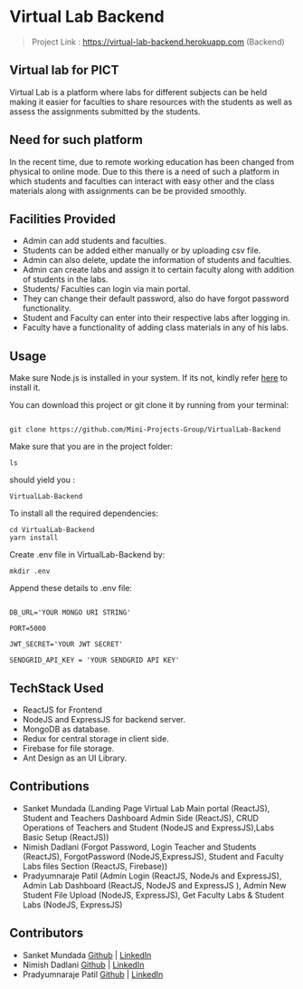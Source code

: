 # Virtual Lab Backend

> Project Link : https://virtual-lab-backend.herokuapp.com (Backend)

## Virtual lab for PICT

Virtual Lab is a platform where labs for different subjects can be held making it easier for faculties to share resources with the students as well as assess the assignments submitted by the students.

## Need for such platform

In the recent time, due to remote working education has been changed from physical to online mode. Due to this there is a need of such a platform in which students and faculties can interact with easy other and the class materials along with assignments can be be provided smoothly.

## Facilities Provided

- Admin can add students and faculties.
- Students can be added either manually or by uploading csv file.
- Admin can also delete, update the information of students and faculties.
- Admin can create labs and assign it to certain faculty along with addition of students in the labs.
- Students/ Faculties can login via main portal.
- They can change their default password, also do have forgot password functionality.
- Student and Faculty can enter into their respective labs after logging in.
- Faculty have a functionality of adding class materials in any of his labs.

## Usage

Make sure Node.js is installed in your system. If its not, kindly refer [here](https://nodejs.org/en/download/) to install it.

You can download this project or git clone it by running from your terminal:


```

git clone https://github.com/Mini-Projects-Group/VirtualLab-Backend

```


Make sure that you are in the project folder:

```
ls
```

should yield you :

```
VirtualLab-Backend
```


To install all the required dependencies:
```
cd VirtualLab-Backend
yarn install

```

Create .env file in VirtualLab-Backend by:

```
mkdir .env
```

Append these details to .env file:

```
  
DB_URL='YOUR MONGO URI STRING'

PORT=5000

JWT_SECRET='YOUR JWT SECRET'

SENDGRID_API_KEY = 'YOUR SENDGRID API KEY'

```

## TechStack Used

- ReactJS for Frontend
- NodeJS and ExpressJS for backend server.
- MongoDB as database.
- Redux for central storage in client side.
- Firebase for file storage.
- Ant Design as an UI Library.

## Contributions
- Sanket Mundada (Landing Page Virtual Lab Main portal (ReactJS), Student and Teachers Dashboard Admin Side (ReactJS), CRUD Operations of Teachers and Student (NodeJS and ExpressJS),Labs Basic Setup (ReactJS))
- Nimish Dadlani (Forgot Password, Login Teacher and Students (ReactJS), ForgotPassword (NodeJS,ExpressJS), Student and Faculty Labs files Section (ReactJS, Firebase))
- Pradyumnaraje Patil (Admin Login (ReactJS, NodeJs  and ExpressJS),  Admin Lab Dashboard (ReactJS, NodeJS and ExpressJS ), Admin New Student File Upload (NodeJS, ExpressJS), Get Faculty Labs & Student Labs (NodeJS, ExpressJS)

## Contributors

- Sanket Mundada    [Github](https://github.com/Sanketmundada)   |   [LinkedIn](https://www.linkedin.com/in/sanket-mundada/)
- Nimish Dadlani    [Github](https://github.com/nmd2611)   |   [LinkedIn](https://www.linkedin.com/in/nimishdadlani/)
- Pradyumnaraje Patil   [Github](https://github.com/KKKaneki)   |   [LinkedIn](https://www.linkedin.com/in/pradyumna-p-182375117/)
